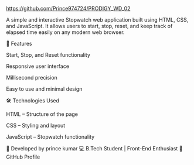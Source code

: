 https://github.com/Prince974724/PRODIGY_WD_02

A simple and interactive Stopwatch web application built using HTML, CSS, and JavaScript. It allows users to start, stop, reset, and keep track of elapsed time easily on any modern web browser.

🚀 Features

Start, Stop, and Reset functionality

Responsive user interface

Millisecond precision

Easy to use and minimal design


🛠️ Technologies Used

HTML – Structure of the page

CSS – Styling and layout

JavaScript – Stopwatch functionality


🙌 Developed by prince kumar 💻 B.Tech Student | Front-End Enthusiast  🔗 GitHub Profile
